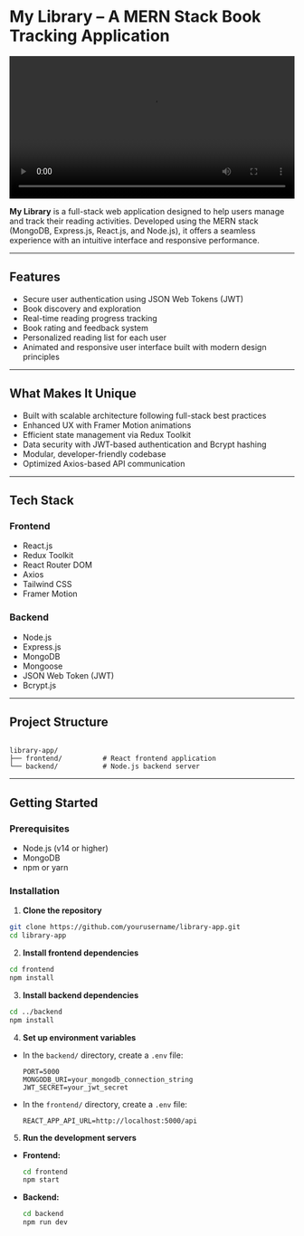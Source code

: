 
# My Library – A MERN Stack Book Tracking Application

<video controls src="BookTracker.mp4" title="My Library Demo" width="100%"></video>

**My Library** is a full-stack web application designed to help users manage and track their reading activities. Developed using the MERN stack (MongoDB, Express.js, React.js, and Node.js), it offers a seamless experience with an intuitive interface and responsive performance.

---

## Features

- Secure user authentication using JSON Web Tokens (JWT)
- Book discovery and exploration
- Real-time reading progress tracking
- Book rating and feedback system
- Personalized reading list for each user
- Animated and responsive user interface built with modern design principles

---

## What Makes It Unique

- Built with scalable architecture following full-stack best practices
- Enhanced UX with Framer Motion animations
- Efficient state management via Redux Toolkit
- Data security with JWT-based authentication and Bcrypt hashing
- Modular, developer-friendly codebase
- Optimized Axios-based API communication

---

## Tech Stack

### Frontend

- React.js  
- Redux Toolkit  
- React Router DOM  
- Axios  
- Tailwind CSS  
- Framer Motion

### Backend

- Node.js  
- Express.js  
- MongoDB  
- Mongoose  
- JSON Web Token (JWT)  
- Bcrypt.js

---

## Project Structure

```

library-app/
├── frontend/          # React frontend application
└── backend/           # Node.js backend server

````

---

## Getting Started

### Prerequisites

- Node.js (v14 or higher)
- MongoDB
- npm or yarn

### Installation

1. **Clone the repository**

```bash
git clone https://github.com/yourusername/library-app.git
cd library-app
````

2. **Install frontend dependencies**

```bash
cd frontend
npm install
```

3. **Install backend dependencies**

```bash
cd ../backend
npm install
```

4. **Set up environment variables**

* In the `backend/` directory, create a `.env` file:

  ```env
  PORT=5000
  MONGODB_URI=your_mongodb_connection_string
  JWT_SECRET=your_jwt_secret
  ```

* In the `frontend/` directory, create a `.env` file:

  ```env
  REACT_APP_API_URL=http://localhost:5000/api
  ```

5. **Run the development servers**

* **Frontend:**

  ```bash
  cd frontend
  npm start
  ```

* **Backend:**

  ```bash
  cd backend
  npm run dev
  ```

